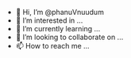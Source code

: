 - 👋 Hi, I’m @phanuVnuudum
- 👀 I’m interested in ...
- 🌱 I’m currently learning ...
- 💞️ I’m looking to collaborate on ...
- 📫 How to reach me ...

<!---
phanuVnuudum/phanuVnuudum is a ✨ special ✨ repository because its `README.md` (this file) appears on your GitHub profile.
You can click the Preview link to take a look at your changes.
--->
